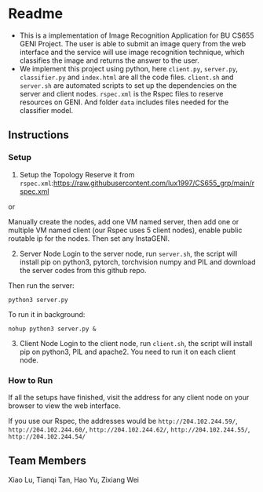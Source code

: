 # Readme
- This is a implementation of Image Recognition Application for BU CS655 GENI Project. The user is able to submit an image query from the web interface and the service will use image recognition technique, which classifies the image and returns the answer to the user.
- We implement this project using python, here ```client.py```, ```server.py```, ```classifier.py``` and ```index.html``` are all the code files. ```client.sh``` and ```server.sh``` are automated scripts to set up the dependencies on the server and client nodes. ```rspec.xml``` is the Rspec files to reserve resources on GENI. And folder ```data``` includes files needed for the classifier model.
## Instructions
### Setup
1. Setup the Topology
Reserve it from ```rspec.xml```:https://raw.githubusercontent.com/lux1997/CS655_grp/main/rspec.xml

or

Manually create the nodes, add one VM named server, then add one or multiple VM named client (our Rspec uses 5 client nodes), enable public routable ip for the nodes. Then set any InstaGENI.

2. Server Node
Login to the server node, run ```server.sh```, the script will install pip on python3, pytorch, torchvision numpy and PIL and download the server codes from this github repo.

Then run the server:
```
python3 server.py
```
To run it in background:
```
nohup python3 server.py &
```
3. Client Node
Login to the client node, run ```client.sh```, the script will install pip on python3, PIL and apache2. You need to run it on each client node.
### How to Run
If all the setups have finished, visit the address for any client node on your browser to view the web interface. 

If you use our Rspec, the addresses would be ```http://204.102.244.59/```, ```http://204.102.244.60/```, ```http://204.102.244.62/```, ```http://204.102.244.55/```, ```http://204.102.244.54/```
## Team Members
Xiao Lu, Tianqi Tan, Hao Yu, Zixiang Wei
